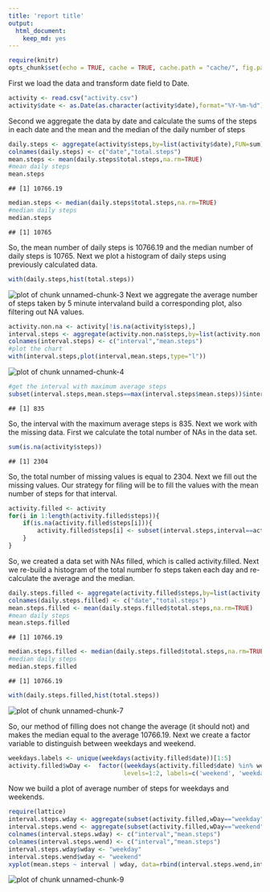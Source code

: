 ```yaml
---
title: 'report title'
output:
  html_document:
    keep_md: yes
---
```




```r
require(knitr)
opts_chunk$set(echo = TRUE, cache = TRUE, cache.path = "cache/", fig.path = "figure/")
```

First we load the data and transform date field to Date.

```r
activity <- read.csv("activity.csv")
activity$date <- as.Date(as.character(activity$date),format="%Y-%m-%d")
```
Second we aggregate the data by date and calculate the sums of the steps in each date and the mean and the median of the daily number of steps

```r
daily.steps <- aggregate(activity$steps,by=list(activity$date),FUN=sum)
colnames(daily.steps) <- c("date","total.steps")
mean.steps <- mean(daily.steps$total.steps,na.rm=TRUE)
#mean daily steps
mean.steps
```

```
## [1] 10766.19
```

```r
median.steps <- median(daily.steps$total.steps,na.rm=TRUE)
#median daily steps
median.steps
```

```
## [1] 10765
```
So, the mean number of daily steps is 10766.19 and the median number of daily steps is 10765. Next we plot a histogram of daily steps using previously calculated data.

```r
with(daily.steps,hist(total.steps))
```

![plot of chunk unnamed-chunk-3](figure/unnamed-chunk-3-1.png) 
Next we aggregate the average number of steps taken by 5 minute intervaland build a corresponding plot, also filtering out NA values.

```r
activity.non.na <- activity[!is.na(activity$steps),]
interval.steps <- aggregate(activity.non.na$steps,by=list(activity.non.na$interval),FUN=mean)
colnames(interval.steps) <- c("interval","mean.steps")
#plot the chart
with(interval.steps,plot(interval,mean.steps,type="l"))
```

![plot of chunk unnamed-chunk-4](figure/unnamed-chunk-4-1.png) 

```r
#get the interval with maximum average steps
subset(interval.steps,mean.steps==max(interval.steps$mean.steps))$interval
```

```
## [1] 835
```
So, the interval with the maximum average steps is 835. Next we work with the missing data. First we calculate the total number of NAs in the data set.

```r
sum(is.na(activity$steps))
```

```
## [1] 2304
```
So, the total number of missing values is equal to 2304. Next we fill out the missing values. Our strategy for filing will be to fill the values with the mean number of steps for that interval. 

```r
activity.filled <- activity
for(i in 1:length(activity.filled$steps)){
    if(is.na(activity.filled$steps[i])){
        activity.filled$steps[i] <- subset(interval.steps,interval==activity.filled$interval[i])$mean.steps
    }
}
```

So, we created a data set with NAs filled, which is called activity.filled. Next we re-build a histogram of the total number fo steps taken each day and re-calculate the average and the median.

```r
daily.steps.filled <- aggregate(activity.filled$steps,by=list(activity.filled$date),FUN=sum)
colnames(daily.steps.filled) <- c("date","total.steps")
mean.steps.filled <- mean(daily.steps.filled$total.steps,na.rm=TRUE)
#mean daily steps
mean.steps.filled
```

```
## [1] 10766.19
```

```r
median.steps.filled <- median(daily.steps.filled$total.steps,na.rm=TRUE)
#median daily steps
median.steps.filled
```

```
## [1] 10766.19
```

```r
with(daily.steps.filled,hist(total.steps))
```

![plot of chunk unnamed-chunk-7](figure/unnamed-chunk-7-1.png) 

So, our method of filling does not change the average (it should not) and makes the median equal to the average 10766.19. Next we create a factor variable to distinguish between weekdays and weekend.

```r
weekdays.labels <- unique(weekdays(activity.filled$date))[1:5]
activity.filled$wDay <-  factor((weekdays(activity.filled$date) %in% weekdays.labels)+1L,
                                levels=1:2, labels=c('weekend', 'weekday'))
```
Now we build a plot of average number of steps for weekdays and weekends.

```r
require(lattice) 
interval.steps.wday <- aggregate(subset(activity.filled,wDay=="weekday")$steps,by=list(subset(activity.filled,wDay=="weekday")$interval),FUN=mean)
interval.steps.wend <- aggregate(subset(activity.filled,wDay=="weekend")$steps,by=list(subset(activity.filled,wDay=="weekend")$interval),FUN=mean)
colnames(interval.steps.wday) <- c("interval","mean.steps")
colnames(interval.steps.wend) <- c("interval","mean.steps")
interval.steps.wday$wday <- "weekday"
interval.steps.wend$wday <- "weekend"
xyplot(mean.steps ~ interval | wday, data=rbind(interval.steps.wend,interval.steps.wday),layout = c(1, 2),type="l")
```

![plot of chunk unnamed-chunk-9](figure/unnamed-chunk-9-1.png) 

